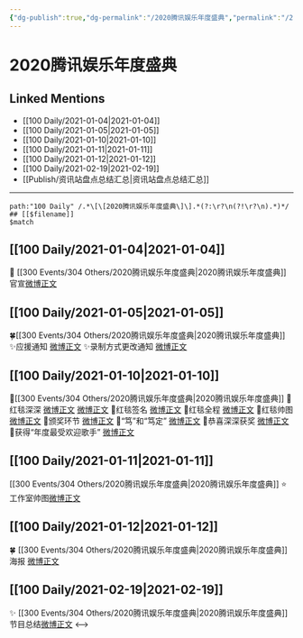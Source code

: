 ```yaml
---
{"dg-publish":true,"dg-permalink":"/2020腾讯娱乐年度盛典","permalink":"/2020腾讯娱乐年度盛典/","created":"2023-04-08T20:42:25.365+08:00","updated":"2023-04-10T16:50:59.505+08:00"}
---
```


# 2020腾讯娱乐年度盛典

## Linked Mentions
- [[100 Daily/2021-01-04\|2021-01-04]]
- [[100 Daily/2021-01-05\|2021-01-05]]
- [[100 Daily/2021-01-10\|2021-01-10]]
- [[100 Daily/2021-01-11\|2021-01-11]]
- [[100 Daily/2021-01-12\|2021-01-12]]
- [[100 Daily/2021-02-19\|2021-02-19]]
- [[Publish/资讯站盘点总结汇总\|资讯站盘点总结汇总]]


---

```expander
path:"100 Daily" /.*\[\[2020腾讯娱乐年度盛典\]\].*(?:\r?\n(?!\r?\n).*)*/
## [[$filename]]
$match
```
## [[100 Daily/2021-01-04\|2021-01-04]]
🧣 [[300 Events/304 Others/2020腾讯娱乐年度盛典\|2020腾讯娱乐年度盛典]]官宣[微博正文](https://m.weibo.cn/6466290670/4589619112315089)
## [[100 Daily/2021-01-05\|2021-01-05]]
🍀[[300 Events/304 Others/2020腾讯娱乐年度盛典\|2020腾讯娱乐年度盛典]]
✨应援通知 [微博正文](https://weibo.com/6466290670/JBLN0vZw0)
✨录制方式更改通知 [微博正文](https://weibo.com/6466290670/JBLIuCKpc)
## [[100 Daily/2021-01-10\|2021-01-10]]
🌟[[300 Events/304 Others/2020腾讯娱乐年度盛典\|2020腾讯娱乐年度盛典]]
🌿红毯深深 [微博正文](https://m.weibo.cn/6466290670/4591806933632308) [微博正文](https://m.weibo.cn/6466290670/4591810717162876)
🌿红毯签名 [微博正文](https://m.weibo.cn/6466290670/4591810489621115)
🌿红毯全程 [微博正文](https://m.weibo.cn/6466290670/4591814050316473)
🌿红毯帅图 [微博正文](https://m.weibo.cn/6466290670/4591815162596060)
🌿颁奖环节 [微博正文](https://m.weibo.cn/6466290670/4591851631807797)
🌿“笃”和“笃定” [微博正文](https://m.weibo.cn/6466290670/4591809960885954)
🌿恭喜深深获奖 [微博正文](https://m.weibo.cn/6466290670/4591942475972865)
🌿获得“年度最受欢迎歌手” [微博正文](https://m.weibo.cn/6466290670/4591853230102901)
## [[100 Daily/2021-01-11\|2021-01-11]]
[[300 Events/304 Others/2020腾讯娱乐年度盛典\|2020腾讯娱乐年度盛典]]
⭐工作室帅图[微博正文](https://m.weibo.cn/6466290670/4591981059113096)
## [[100 Daily/2021-01-12\|2021-01-12]]
🍀 [[300 Events/304 Others/2020腾讯娱乐年度盛典\|2020腾讯娱乐年度盛典]]海报 [微博正文](https://m.weibo.cn/6466290670/4592524868196347)
## [[100 Daily/2021-02-19\|2021-02-19]]
✨ [[300 Events/304 Others/2020腾讯娱乐年度盛典\|2020腾讯娱乐年度盛典]] 节目总结[微博正文](https://m.weibo.cn/6466290670/4606348291219092)
<-->